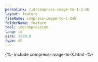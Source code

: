 ```yaml
---
permalink: /id/compress-image-to-1-2-mb
layout: feature
fileName: compress-image-to-1-2mb
folderName: feature
tool: imgcompression
lang: id
size: 1228.8
type: mb
---
```


{%- include compress-image-to-X.html -%}
